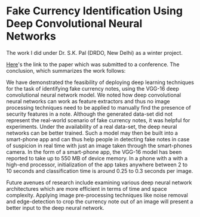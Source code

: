 # Fake Currency Identification Using Deep Convolutional Neural Networks
The work I did under Dr. S.K. Pal (DRDO, New Delhi) as a winter project.

<a href='https://drive.google.com/open?id=0B4Z2WMJh0DB6VFptSkNKRWZ4QUE'>Here</a>'s the link to the paper which was submitted to a conference. The conclusion, which summarizes the work follows:

We have demonstrated the feasibility of deploying deep learning techniques for the task of identifying fake currency notes, using the VGG-16 deep convolutional neural network model. We noted how deep convolutional neural networks can work as feature extractors and thus no image processing techniques need to be applied to manually find the presence of security features in a note. Although the generated data-set did not represent the real-world scenario of fake currency notes, it was helpful for experiments. Under the availability of a real data-set, the deep neural networks can be better trained. Such a model may then be built into a smart-phone app and can thus help people in detecting fake notes in case of suspicion in real time with just an image taken through the smart-phones camera. In the form of a smart-phone app, the VGG-16 model has been reported to take up to 550 MB of device memory. In a phone with a with a high-end processor, initialization of the app takes anywhere between 2 to 10 seconds and classification time is around 0.25 to 0.3 seconds per image. 

Future avenues of research include examining various deep neural network architectures which are more efficient in terms of time and space complexity. Applying image pre-processing techniques like noise removal and edge-detection to crop the currency note out of an image will present a better input to the deep neural network.
